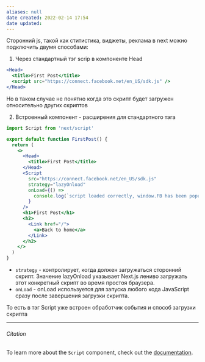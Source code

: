 ```yaml
---
aliases: null
date created: 2022-02-14 17:54
date updated:
---
```


Сторонний js, такой как ститистика, виджеты, реклама в next можно подключить двумя способами:
1. Через стандартный тэг scrip  в компоненте Head
```jsx
<Head>
  <title>First Post</title>
  <script src="https://connect.facebook.net/en_US/sdk.js" />
</Head>
```
Но в таком случае не понятно когда это скрипт будет загружен относительно других скриптов

2. Встроенный компонент - расширения для стандартного тэга

```jsx
import Script from 'next/script'
```


```jsx
export default function FirstPost() {
  return (
    <>
      <Head>
        <title>First Post</title>
      </Head>
      <Script
        src="https://connect.facebook.net/en_US/sdk.js"
        strategy="lazyOnload"
        onLoad={() =>
          console.log(`script loaded correctly, window.FB has been populated`)
        }
      />
      <h1>First Post</h1>
      <h2>
        <Link href="/">
          <a>Back to home</a>
        </Link>
      </h2>
    </>
  )
}
```

- `strategy`  - контролирует, когда должен загружаться сторонний скрипт. Значение lazyOnload указывает Next.js лениво загружать этот конкретный скрипт во время простоя браузера.
- `onLoad` - onLoad используется для запуска любого кода JavaScript сразу после завершения загрузки скрипта.

То есть в тэг Script уже встроен обработчик события и способ загрузки скрипта



---

###### Citation
To learn more about the `Script` component, check out the [documentation](https://nextjs.org/docs/basic-features/script).

